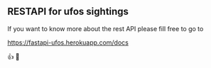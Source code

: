 ## RESTAPI for ufos sightings

If you want to know more about the rest API please fill free to go to

https://fastapi-ufos.herokuapp.com/docs

👍 🚀